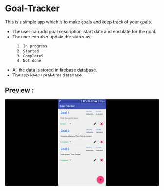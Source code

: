 # Goal-Tracker
This is a simple app which is to make goals and keep track of your goals. 
* The user can add goal description, start date and end date for the goal. 
* The user can also update the status as:
  ```
    1. In progress
    2. Started
    3. Completed
    4. Not done
  ```
* All the data is stored in firebase database.
* The app keeps real-time database.
## Preview :

![Alt-Text](https://github.com/kuldeep725/Goal-Tracker/blob/master/GoalTrackerImage.png)
